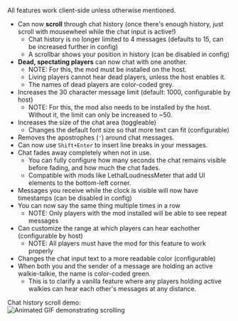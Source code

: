 All features work client-side unless otherwise mentioned.

- Can now **scroll** through chat history (once there's enough history, just scroll with mousewheel while the chat input is active!)
	- Chat history is no longer limited to 4 messages (defaults to 15, can be increased further in config)
	- A scrollbar shows your position in history (can be disabled in config)
- **Dead, spectating players** can now chat with one another.
	- NOTE: For this, the mod must be installed on the host.
	- Living players cannot hear dead players, unless the host enables it.
	- The names of dead players are color-coded grey.
- Increases the 30 character message limit (default: 1000, configurable by host)
	- NOTE: For this, the mod also needs to be installed by the host.  
	Without it, the limit can only be increased to ~50.
- Increases the size of the chat area (toggleable)
	- Changes the default font size so that more text can fit (configurable)
- Removes the apostrophes (`'`) around chat messages.
- Can now use `Shift+Enter` to insert line breaks in your messages.
- Chat fades away completely when not in use.
	- You can fully configure how many seconds the chat remains visible before fading, and how much the chat fades.
	- Compatible with mods like LethalLoudnessMeter that add UI elements to the bottom-left corner.
- Messages you receive while the clock is visible will now have timestamps (can be disabled in config)
- You can now say the same thing multiple times in a row
	- NOTE: Only players with the mod installed will be able to see repeat messages
- Can customize the range at which players can hear eachother (configurable by host)
	- NOTE: All players must have the mod for this feature to work properly
- Changes the chat input text to a more readable color (configurable)
- When both you and the sender of a message are holding an active walkie-talkie, the name is color-coded green.
	- This is to clarify a vanilla feature where any players holding active walkies can hear each other's messages at any distance.

Chat history scroll demo:  
![Animated GIF demonstrating scrolling](https://i.postimg.cc/BbQcRHVm/lc-chat-scroll-demo-3.gif)